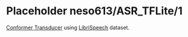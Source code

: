 # Placeholder neso613/ASR_TFLite/1
[Conformer Transducer](https://arxiv.org/abs/2005.08100) using [LibriSpeech](http://www.openslr.org/12) dataset.

<!-- dataset: LibriSpeech -->
<!-- module-type: automatic speech recognition -->
<!-- network-architecture: Conformer -->
<!-- fine-tunable: false -->
<!-- license: Apache-2.0 -->

